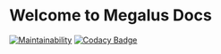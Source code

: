 # Welcome to Megalus Docs

[![Maintainability](https://api.codeclimate.com/v1/badges/0ea4cd0d3f12bf86459f/maintainability)](https://codeclimate.com/github/chrismaille/megalus/maintainability)
[![Codacy Badge](https://api.codacy.com/project/badge/Grade/8349c15d8ce641af90ebb9aeae8ed8e0)](https://www.codacy.com/app/chrismaille/megalus?utm_source=github.com&amp;utm_medium=referral&amp;utm_content=chrismaille/megalus&amp;utm_campaign=Badge_Grade)
